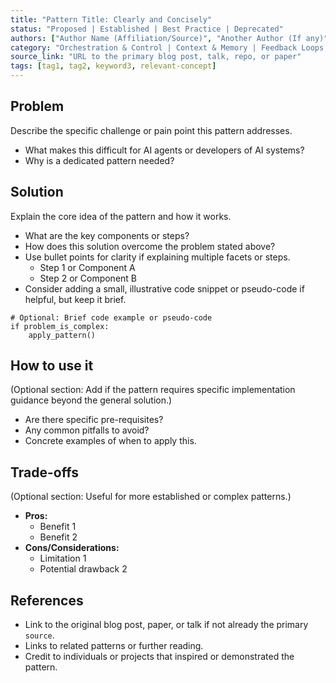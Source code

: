 ```yaml
---
title: "Pattern Title: Clearly and Concisely"
status: "Proposed | Established | Best Practice | Deprecated"
authors: ["Author Name (Affiliation/Source)", "Another Author (If any)"]
category: "Orchestration & Control | Context & Memory | Feedback Loops | Tool Use & Environment | UX & Collaboration | Reliability & Eval"
source_link: "URL to the primary blog post, talk, repo, or paper"
tags: [tag1, tag2, keyword3, relevant-concept]
---
```


## Problem

Describe the specific challenge or pain point this pattern addresses.
- What makes this difficult for AI agents or developers of AI systems?
- Why is a dedicated pattern needed?

## Solution

Explain the core idea of the pattern and how it works.
- What are the key components or steps?
- How does this solution overcome the problem stated above?
- Use bullet points for clarity if explaining multiple facets or steps.
    - Step 1 or Component A
    - Step 2 or Component B
- Consider adding a small, illustrative code snippet or pseudo-code if helpful, but keep it brief.

```
# Optional: Brief code example or pseudo-code
if problem_is_complex:
    apply_pattern()
```

## How to use it

(Optional section: Add if the pattern requires specific implementation guidance beyond the general solution.)
- Are there specific pre-requisites?
- Any common pitfalls to avoid?
- Concrete examples of when to apply this.

## Trade-offs

(Optional section: Useful for more established or complex patterns.)
- **Pros:**
    - Benefit 1
    - Benefit 2
- **Cons/Considerations:**
    - Limitation 1
    - Potential drawback 2

## References

- Link to the original blog post, paper, or talk if not already the primary `source`.
- Links to related patterns or further reading.
- Credit to individuals or projects that inspired or demonstrated the pattern.
